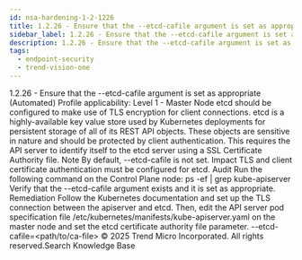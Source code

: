 ```yaml
---
id: nsa-hardening-1-2-1226
title: 1.2.26 - Ensure that the --etcd-cafile argument is set as appropriate (Automated)
sidebar_label: 1.2.26 - Ensure that the --etcd-cafile argument is set as appropriate (Automated)
description: 1.2.26 - Ensure that the --etcd-cafile argument is set as appropriate (Automated)
tags:
  - endpoint-security
  - trend-vision-one
---
```


 1.2.26 - Ensure that the --etcd-cafile argument is set as appropriate (Automated) Profile applicability: Level 1 - Master Node etcd should be configured to make use of TLS encryption for client connections. etcd is a highly-available key value store used by Kubernetes deployments for persistent storage of all of its REST API objects. These objects are sensitive in nature and should be protected by client authentication. This requires the API server to identify itself to the etcd server using a SSL Certificate Authority file. Note By default, --etcd-cafile is not set. Impact TLS and client certificate authentication must be configured for etcd. Audit Run the following command on the Control Plane node: ps -ef | grep kube-apiserver Verify that the --etcd-cafile argument exists and it is set as appropriate. Remediation Follow the Kubernetes documentation and set up the TLS connection between the apiserver and etcd. Then, edit the API server pod specification file /etc/kubernetes/manifests/kube-apiserver.yaml on the master node and set the etcd certificate authority file parameter. --etcd-cafile=<path/to/ca-file> © 2025 Trend Micro Incorporated. All rights reserved.Search Knowledge Base